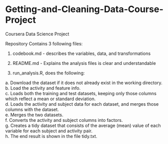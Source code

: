# Getting-and-Cleaning-Data-Course-Project
Coursera Data Science Project

Repository Contains 3 following files:

1. codebook.md - describes the variables, data, and transformations
2. README.md - Explains the analysis files is clear and understandable

3. run_analysis.R, does the following:

a. Download the dataset if it does not already exist in the working directory.<br />
b. Load the activity and feature info.<br />
c. Loads both the training and test datasets, keeping only those columns which reflect a mean or standard deviation.<br />
d. Loads the activity and subject data for each dataset, and merges those columns with the dataset.<br />
e. Merges the two datasets.<br />
f. Converts the activity and subject columns into factors.<br />
g. Creates a tidy dataset that consists of the average (mean) value of each variable for each subject and activity pair.<br />
h. The end result is shown in the file tidy.txt.<br />
